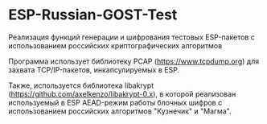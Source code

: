 # ESP-Russian-GOST-Test
Реализация функций генерации и шифрования тестовых ESP-пакетов с использованием российских криптографических алгоритмов

Программа использует библиотеку PCAP (https://www.tcpdump.org) для захвата TCP/IP-пакетов, инкапсулируемых в ESP.

Также, используется библиотека libakrypt (https://github.com/axelkenzo/libakrypt-0.x), в которой реализован используемый в ESP AEAD-режим работы блочных шифров с использованием российских алгоритмов "Кузнечик" и "Магма".
